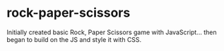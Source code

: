 # rock-paper-scissors

Initially created basic Rock, Paper Scissors game with JavaScript... then began to build on the JS and style it with CSS. 





